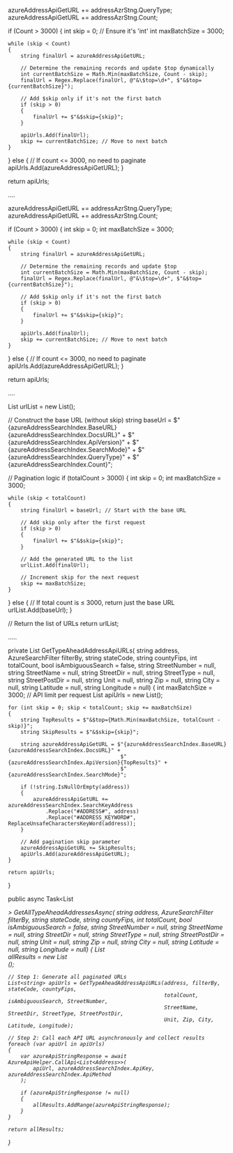 azureAddressApiGetURL += addressAzrStng.QueryType;
azureAddressApiGetURL += addressAzrStng.Count;

if (Count > 3000)
{
    int skip = 0;  // Ensure it's 'int'
    int maxBatchSize = 3000;

    while (skip < Count)
    {
        string finalUrl = azureAddressApiGetURL;

        // Determine the remaining records and update $top dynamically
        int currentBatchSize = Math.Min(maxBatchSize, Count - skip);
        finalUrl = Regex.Replace(finalUrl, @"&\$top=\d+", $"&$top={currentBatchSize}");

        // Add $skip only if it's not the first batch
        if (skip > 0)
        {
            finalUrl += $"&$skip={skip}";
        }

        apiUrls.Add(finalUrl);
        skip += currentBatchSize; // Move to next batch
    }
}
else
{
    // If count <= 3000, no need to paginate
    apiUrls.Add(azureAddressApiGetURL);
}

return apiUrls;

....





azureAddressApiGetURL += addressAzrStng.QueryType;
azureAddressApiGetURL += addressAzrStng.Count;

if (Count > 3000)
{
    int skip = 0;
    int maxBatchSize = 3000;

    while (skip < Count)
    {
        string finalUrl = azureAddressApiGetURL;

        // Determine the remaining records and update $top
        int currentBatchSize = Math.Min(maxBatchSize, Count - skip);
        finalUrl = Regex.Replace(finalUrl, @"&\$top=\d+", $"&$top={currentBatchSize}");

        // Add $skip only if it's not the first batch
        if (skip > 0)
        {
            finalUrl += $"&$skip={skip}";
        }

        apiUrls.Add(finalUrl);
        skip += currentBatchSize; // Move to next batch
    }
}
else
{
    // If count <= 3000, no need to paginate
    apiUrls.Add(azureAddressApiGetURL);
}

return apiUrls;

....



List<string> urlList = new List<string>();

// Construct the base URL (without skip)
string baseUrl = $"{azureAddressSearchIndex.BaseURL}{azureAddressSearchIndex.DocsURL}" +
                 $"{azureAddressSearchIndex.ApiVersion}" +
                 $"{azureAddressSearchIndex.SearchMode}" +
                 $"{azureAddressSearchIndex.QueryType}" +
                 $"{azureAddressSearchIndex.Count}";

// Pagination logic
if (totalCount > 3000)
{
    int skip = 0;
    int maxBatchSize = 3000;

    while (skip < totalCount)
    {
        string finalUrl = baseUrl; // Start with the base URL

        // Add skip only after the first request
        if (skip > 0)
        {
            finalUrl += $"&$skip={skip}";
        }

        // Add the generated URL to the list
        urlList.Add(finalUrl);

        // Increment skip for the next request
        skip += maxBatchSize;
    }
}
else
{
    // If total count is ≤ 3000, return just the base URL
    urlList.Add(baseUrl);
}

// Return the list of URLs
return urlList;



.....






private List<string> GetTypeAheadAddressApiURLs(
    string address, AzureSearchFilter filterBy, string stateCode, string countyFips, 
    int totalCount, bool isAmbiguousSearch = false, string StreetNumber = null, 
    string StreetName = null, string StreetDir = null, string StreetType = null, 
    string StreetPostDir = null, string Unit = null, string Zip = null, 
    string City = null, string Latitude = null, string Longitude = null)
{
    int maxBatchSize = 3000; // API limit per request
    List<string> apiUrls = new List<string>();

    for (int skip = 0; skip < totalCount; skip += maxBatchSize)
    {
        string TopResults = $"&$top={Math.Min(maxBatchSize, totalCount - skip)}";
        string SkipResults = $"&$skip={skip}";

        string azureAddressApiGetURL = $"{azureAddressSearchIndex.BaseURL}{azureAddressSearchIndex.DocsURL}" +
                                        $"{azureAddressSearchIndex.ApiVersion}{TopResults}" +
                                        $"{azureAddressSearchIndex.SearchMode}";

        if (!string.IsNullOrEmpty(address))
        {
            azureAddressApiGetURL += azureAddressSearchIndex.SearchKeyAddress
                .Replace("#ADDRESS#", address)
                .Replace("#ADDRESS_KEYWORD#", ReplaceUnsafeCharactersKeyWord(address));
        }

        // Add pagination skip parameter
        azureAddressApiGetURL += SkipResults;  
        apiUrls.Add(azureAddressApiGetURL);
    }

    return apiUrls;
}

public async Task<List<Address>> GetAllTypeAheadAddressesAsync(
    string address, AzureSearchFilter filterBy, string stateCode, string countyFips, 
    int totalCount, bool isAmbiguousSearch = false, string StreetNumber = null, 
    string StreetName = null, string StreetDir = null, string StreetType = null, 
    string StreetPostDir = null, string Unit = null, string Zip = null, 
    string City = null, string Latitude = null, string Longitude = null)
{
    List<Address> allResults = new List<Address>();

    // Step 1: Generate all paginated URLs
    List<string> apiUrls = GetTypeAheadAddressApiURLs(address, filterBy, stateCode, countyFips, 
                                                      totalCount, isAmbiguousSearch, StreetNumber, 
                                                      StreetName, StreetDir, StreetType, StreetPostDir, 
                                                      Unit, Zip, City, Latitude, Longitude);
    
    // Step 2: Call each API URL asynchronously and collect results
    foreach (var apiUrl in apiUrls)
    {
        var azureApiStringResponse = await AzureApiHelper.CallApi<List<Address>>(
            apiUrl, azureAddressSearchIndex.ApiKey, azureAddressSearchIndex.ApiMethod
        );

        if (azureApiStringResponse != null)
        {
            allResults.AddRange(azureApiStringResponse);
        }
    }

    return allResults;
}
